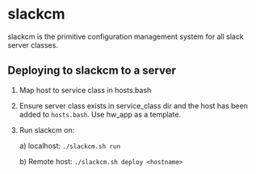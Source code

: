 slackcm
==========

slackcm is the primitive configuration management system for all slack server classes.


Deploying to slackcm to a server
------

1) Map host to service class in hosts.bash

2) Ensure server class exists in service\_class dir and the host has been added to `hosts.bash`. Use hw_app as a template.

2) Run slackcm on:
    
    a) localhost: `./slackcm.sh run`
    
    b) Remote host: `./slackcm.sh deploy <hostname>`

